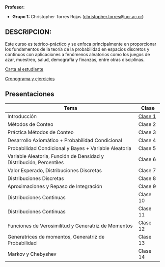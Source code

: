 **Profesor:**

-   **Grupo 1:** Christopher Torres Rojas
    (<christopher.torres@ucr.ac.cr>)

## DESCRIPCION:

Este curso es teórico-práctico y se enfoca principalmente en proporcionar los fundamentos de la teoría de la probabilidad en espacios discretos y continuos con aplicaciones a fenómenos aleatorios como los juegos de azar, muestreo, salud, demografía y finanzas, entre otras disciplinas.

[Carta al
estudiante](https://christopher-tr.github.io/XS0122-II_2025/XS-0122%20carta%20al%20estudiante.pdf)

<a href="https://docs.google.com/spreadsheets/d/1YdJS7HFTSk2f_rsL2aRR1exSYTCzstMIzJ9trL34n6I/edit?gid=0#gid=0">Cronograma
y ejercicios</a>

## Presentaciones

| Tema                                                                                  | Clase    |
|---------------------------------------------------------------------------------------|----------|
| Introducción                                                                          | [Clase 1](XS-0122_01.html)|
| Métodos de Conteo                                                                     | Clase 2  |
| Práctica Métodos de Conteo                                                            | Clase 3  |
| Desarrollo Axiomático + Probabilidad Condicional                                      | Clase 4  |
| Probabilidad Condicional y Bayes + Variable Aleatoria                                 | Clase 5  |
| Variable Aleatoria, Función de Densidad y Distribución, Percentiles                   | Clase 6  |
| Valor Esperado, Distribuciones Discretas                                              | Clase 7  |
| Distribuciones Discretas                                                              | Clase 8  |
| Aproximaciones y Repaso de Integración                                                | Clase 9  |
| Distribuciones Continuas                                                              | Clase 10 |
| Distribuciones Continuas                                                              | Clase 11 |
| Funciones de Verosimilitud y Generatriz de Momentos                                   | Clase 12 |
| Generatrices de momentos, Generatriz de Probabilidad                                  | Clase 13 |
| Markov y Chebyshev                                                                    | Clase 14 |
